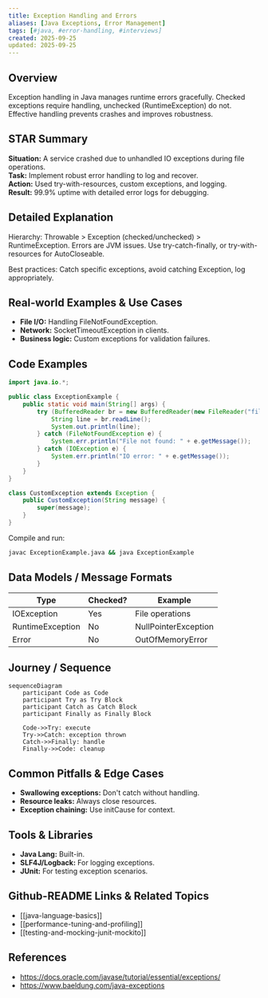 ```yaml
---
title: Exception Handling and Errors
aliases: [Java Exceptions, Error Management]
tags: [#java, #error-handling, #interviews]
created: 2025-09-25
updated: 2025-09-25
---
```


## Overview
Exception handling in Java manages runtime errors gracefully. Checked exceptions require handling, unchecked (RuntimeException) do not. Effective handling prevents crashes and improves robustness.

## STAR Summary
**Situation:** A service crashed due to unhandled IO exceptions during file operations.  
**Task:** Implement robust error handling to log and recover.  
**Action:** Used try-with-resources, custom exceptions, and logging.  
**Result:** 99.9% uptime with detailed error logs for debugging.

## Detailed Explanation
Hierarchy: Throwable > Exception (checked/unchecked) > RuntimeException. Errors are JVM issues. Use try-catch-finally, or try-with-resources for AutoCloseable.

Best practices: Catch specific exceptions, avoid catching Exception, log appropriately.

## Real-world Examples & Use Cases
- **File I/O:** Handling FileNotFoundException.
- **Network:** SocketTimeoutException in clients.
- **Business logic:** Custom exceptions for validation failures.

## Code Examples
```java
import java.io.*;

public class ExceptionExample {
    public static void main(String[] args) {
        try (BufferedReader br = new BufferedReader(new FileReader("file.txt"))) {
            String line = br.readLine();
            System.out.println(line);
        } catch (FileNotFoundException e) {
            System.err.println("File not found: " + e.getMessage());
        } catch (IOException e) {
            System.err.println("IO error: " + e.getMessage());
        }
    }
}

class CustomException extends Exception {
    public CustomException(String message) {
        super(message);
    }
}
```

Compile and run:
```bash
javac ExceptionExample.java && java ExceptionExample
```

## Data Models / Message Formats
| Type | Checked? | Example |
|------|----------|---------|
| IOException | Yes | File operations |
| RuntimeException | No | NullPointerException |
| Error | No | OutOfMemoryError |

## Journey / Sequence
```mermaid
sequenceDiagram
    participant Code as Code
    participant Try as Try Block
    participant Catch as Catch Block
    participant Finally as Finally Block

    Code->>Try: execute
    Try->>Catch: exception thrown
    Catch->>Finally: handle
    Finally->>Code: cleanup
```

## Common Pitfalls & Edge Cases
- **Swallowing exceptions:** Don't catch without handling.
- **Resource leaks:** Always close resources.
- **Exception chaining:** Use initCause for context.

## Tools & Libraries
- **Java Lang:** Built-in.
- **SLF4J/Logback:** For logging exceptions.
- **JUnit:** For testing exception scenarios.

## Github-README Links & Related Topics
- [[java-language-basics]]
- [[performance-tuning-and-profiling]]
- [[testing-and-mocking-junit-mockito]]

## References
- https://docs.oracle.com/javase/tutorial/essential/exceptions/
- https://www.baeldung.com/java-exceptions